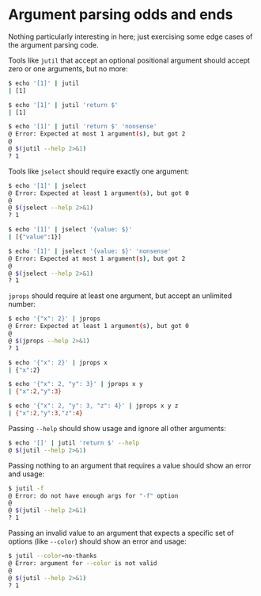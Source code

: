 # Argument parsing odds and ends

Nothing particularly interesting in here; just exercising some edge cases of the argument parsing code.

Tools like `jutil` that accept an optional positional argument should accept zero or one arguments, but no more:

```sh
$ echo '[1]' | jutil 
| [1]

$ echo '[1]' | jutil 'return $'
| [1]

$ echo '[1]' | jutil 'return $' 'nonsense'
@ Error: Expected at most 1 argument(s), but got 2
@ 
@ $(jutil --help 2>&1)
? 1
```

Tools like `jselect` should require exactly one argument:

```sh
$ echo '[1]' | jselect
@ Error: Expected at least 1 argument(s), but got 0
@ 
@ $(jselect --help 2>&1)
? 1

$ echo '[1]' | jselect '{value: $}'
| [{"value":1}]

$ echo '[1]' | jselect '{value: $}' 'nonsense'
@ Error: Expected at most 1 argument(s), but got 2
@ 
@ $(jselect --help 2>&1)
? 1
```

`jprops` should require at least one argument, but accept an unlimited number:

```sh
$ echo '{"x": 2}' | jprops
@ Error: Expected at least 1 argument(s), but got 0
@ 
@ $(jprops --help 2>&1)
? 1

$ echo '{"x": 2}' | jprops x
| {"x":2}

$ echo '{"x": 2, "y": 3}' | jprops x y
| {"x":2,"y":3}

$ echo '{"x": 2, "y": 3, "z": 4}' | jprops x y z
| {"x":2,"y":3,"z":4}
```

Passing `--help` should show usage and ignore all other arguments:

```sh
$ echo '[]' | jutil 'return $' --help
@ $(jutil --help 2>&1)
```

Passing nothing to an argument that requires a value should show an error and usage:

```sh
$ jutil -f
@ Error: do not have enough args for "-f" option
@ 
@ $(jutil --help 2>&1)
? 1
```

Passing an invalid value to an argument that expects a specific set of options (like `--color`) should show an error and usage:

```sh
$ jutil --color=no-thanks
@ Error: argument for --color is not valid
@ 
@ $(jutil --help 2>&1)
? 1
```